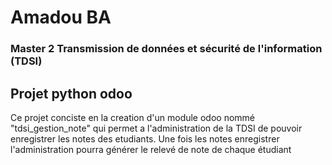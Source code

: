 # Amadou BA
### Master 2 Transmission de données et sécurité de l'information (TDSI)
## Projet python odoo
Ce projet conciste en la creation d'un module odoo nommé "tdsi_gestion_note" 
qui permet a l'administration de la TDSI de pouvoir enregistrer les notes des etudiants.
Une fois les notes enregistrer l'administration pourra générer le relevé de note de chaque étudiant